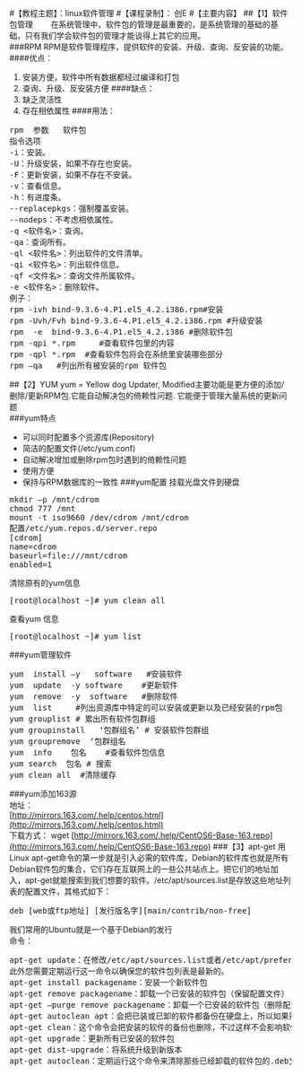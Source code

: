 #【教程主题】：linux软件管理
#【课程录制】： 创E
#【主要内容】
##【1】软件包管理
　　在系统管理中，软件包的管理是最重要的，是系统管理的基础的基础，只有我们学会软件包的管理才能谈得上其它的应用。   
###RPM
RPM是软件管理程序，提供软件的安装、升级、查询、反安装的功能。  
####优点： 
1. 安装方便，软件中所有数据都经过编译和打包
2. 查询、升级、反安装方便
####缺点：
1. 缺乏灵活性
2. 存在相依属性
####用法：
<pre>
rpm  参数   软件包
指令选项
-i：安装。
-U：升级安装，如果不存在也安装。
-F：更新安装，如果不存在不安装。
-v：查看信息。
-h：有进度条。
--replacepkgs：强制覆盖安装。 
--nodeps：不考虑相依属性。 
-q <软件名>：查询。
-qa：查询所有。
-ql <软件名>：列出软件的文件清单。
-qi <软件名>：列出软件信息。
-qf <文件名>：查询文件所属软件。
-e <软件名>：删除软件。
例子：
rpm -ivh bind-9.3.6-4.P1.el5_4.2.i386.rpm#安装
rpm -Uvh/Fvh bind-9.3.6-4.P1.el5_4.2.i386.rpm #升级安装
rpm  -e  bind-9.3.6-4.P1.el5_4.2.i386 #删除软件包
rpm -qpi *.rpm     #查看软件包里的内容
rpm -qpl *.rpm  #查看软件包将会在系统里安装哪些部分
rpm –qa   #列出所有被安装的rpm 软件包
</pre>

##【2】YUM
yum = Yellow dog Updater, Modified主要功能是更方便的添加/删除/更新RPM包.它能自动解决包的倚赖性问题.
它能便于管理大量系统的更新问题  
###yum特点
* 可以同时配置多个资源库(Repository)
* 简洁的配置文件(/etc/yum.conf)
* 自动解决增加或删除rpm包时遇到的倚赖性问题
* 使用方便
* 保持与RPM数据库的一致性
###yum配置
挂载光盘文件到硬盘
<pre>
mkdir –p /mnt/cdrom
chmod 777 /mnt
mount -t iso9660 /dev/cdrom /mnt/cdrom
配置/etc/yum.repos.d/server.repo
[cdrom]
name=cdrom
baseurl=file:///mnt/cdrom
enabled=1
</pre>
清除原有的yum信息
<pre>
[root@localhost ~]# yum clean all
</pre>
查看yum 信息
<pre>
[root@localhost ~]# yum list
</pre>
###yum管理软件
<pre>
yum  install –y   software   #安装软件
yum  update  -y software    #更新软件
yum  remove  -y  software   #删除软件
yum  list     #列出资源库中特定的可以安装或更新以及已经安装的rpm包
yum grouplist # 累出所有软件包群组
yum groupinstall   ‘包群组名’ # 安装软件包群组
yum groupremove  ‘包群组名
yum  info    包名    #查看软件包信息
yum search  包名 # 搜索
yum clean all  #清除缓存
</pre>
###yum添加163源	
地址：  
[http://mirrors.163.com/.help/centos.html](http://mirrors.163.com/.help/centos.html)  
下载方式：
wget [http://mirrors.163.com/.help/CentOS6-Base-163.repo](http://mirrors.163.com/.help/CentOS6-Base-163.repo)
###【3】apt-get
用Linux apt-get命令的第一步就是引入必需的软件库，Debian的软件库也就是所有Debian软件包的集合，它们存在互联网上的一些公共站点上。把它们的地址加入，apt-get就能搜索到我们想要的软件。/etc/apt/sources.list是存放这些地址列表的配置文件，其格式如下：
<pre>
deb [web或ftp地址] [发行版名字][main/contrib/non-free]
</pre>
我们常用的Ubuntu就是一个基于Debian的发行  
命令：
<pre>
apt-get update：在修改/etc/apt/sources.list或者/etc/apt/preferences之后运行该命令。
此外您需要定期运行这一命令以确保您的软件包列表是最新的。
apt-get install packagename：安装一个新软件包
apt-get remove packagename：卸载一个已安装的软件包（保留配置文件）
apt-get –purge remove packagename：卸载一个已安装的软件包（删除配置文件）
apt-get autoclean apt：会把已装或已卸的软件都备份在硬盘上，所以如果需要空间的话，可以让这个命令来删除你已经删掉的软件
apt-get clean：这个命令会把安装的软件的备份也删除，不过这样不会影响软件的使用的。
apt-get upgrade：更新所有已安装的软件包
apt-get dist-upgrade：将系统升级到新版本
apt-get autoclean：定期运行这个命令来清除那些已经卸载的软件包的.deb文件。
</pre>